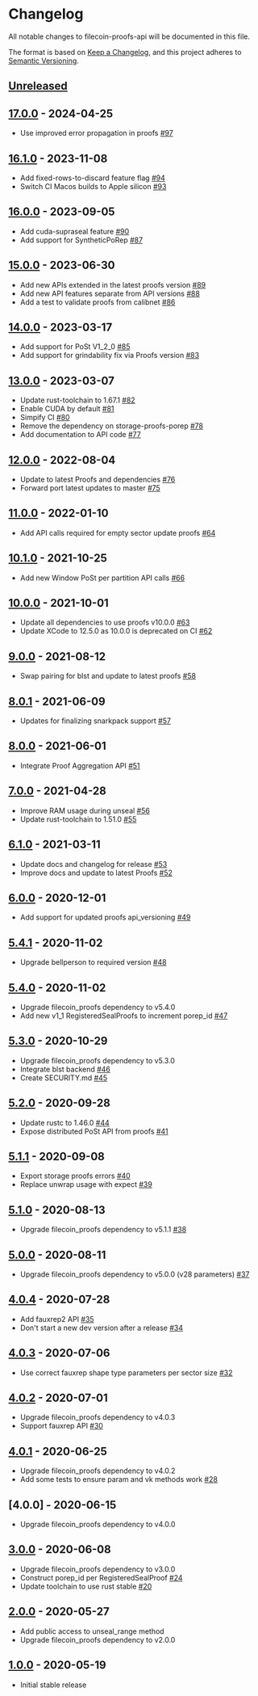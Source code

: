 # Changelog

All notable changes to filecoin-proofs-api will be documented in this file.

The format is based on [Keep a Changelog](https://keepachangelog.com/en/1.0.0/),
and this project adheres to [Semantic Versioning](https://book.async.rs/overview/stability-guarantees.html).

## [Unreleased]

## [17.0.0] - 2024-04-25

- Use improved error propagation in proofs [#97](https://github.com/filecoin-project/rust-filecoin-proofs-api/pull/97)

## [16.1.0] - 2023-11-08

- Add fixed-rows-to-discard feature flag [#94](https://github.com/filecoin-project/rust-filecoin-proofs-api/pull/94)
- Switch CI Macos builds to Apple silicon [#93](https://github.com/filecoin-project/rust-filecoin-proofs-api/pull/93)

## [16.0.0] - 2023-09-05

- Add cuda-supraseal feature [#90](https://github.com/filecoin-project/rust-filecoin-proofs-api/pull/90)
- Add support for SyntheticPoRep [#87](https://github.com/filecoin-project/rust-filecoin-proofs-api/pull/87)

## [15.0.0] - 2023-06-30

- Add new APIs extended in the latest proofs version [#89](https://github.com/filecoin-project/rust-filecoin-proofs-api/pull/89)
- Add new API features separate from API versions [#88](https://github.com/filecoin-project/rust-filecoin-proofs-api/pull/88)
- Add a test to validate proofs from calibnet [#86](https://github.com/filecoin-project/rust-filecoin-proofs-api/pull/86)

## [14.0.0] - 2023-03-17

- Add support for PoSt V1_2_0 [#85](https://github.com/filecoin-project/rust-filecoin-proofs-api/pull/85)
- Add support for grindability fix via Proofs version [#83](https://github.com/filecoin-project/rust-filecoin-proofs-api/pull/83)

## [13.0.0] - 2023-03-07

- Update rust-toolchain to 1.67.1 [#82](https://github.com/filecoin-project/rust-filecoin-proofs-api/pull/82)
- Enable CUDA by default [#81](https://github.com/filecoin-project/rust-filecoin-proofs-api/pull/81)
- Simpify CI [#80](https://github.com/filecoin-project/rust-filecoin-proofs-api/pull/80)
- Remove the dependency on storage-proofs-porep [#78](https://github.com/filecoin-project/rust-filecoin-proofs-api/pull/78)
- Add documentation to API code [#77](https://github.com/filecoin-project/rust-filecoin-proofs-api/pull/77)

## [12.0.0] - 2022-08-04

- Update to latest Proofs and dependencies [#76](https://github.com/filecoin-project/rust-filecoin-proofs-api/pull/76)
- Forward port latest updates to master [#75](https://github.com/filecoin-project/rust-filecoin-proofs-api/pull/75)

## [11.0.0] - 2022-01-10

- Add API calls required for empty sector update proofs [#64](https://github.com/filecoin-project/rust-filecoin-proofs-api/pull/64)

## [10.1.0] - 2021-10-25

- Add new Window PoSt per partition API calls [#66](https://github.com/filecoin-project/rust-filecoin-proofs-api/pull/66)

## [10.0.0] - 2021-10-01

- Update all dependencies to use proofs v10.0.0 [#63](https://github.com/filecoin-project/rust-filecoin-proofs-api/pull/63)
- Update XCode to 12.5.0 as 10.0.0 is deprecated on CI [#62](https://github.com/filecoin-project/rust-filecoin-proofs-api/pull/62)

## [9.0.0] - 2021-08-12

- Swap pairing for blst and update to latest proofs [#58](https://github.com/filecoin-project/rust-filecoin-proofs-api/pull/58)

## [8.0.1] - 2021-06-09

- Updates for finalizing snarkpack support [#57](https://github.com/filecoin-project/rust-filecoin-proofs-api/pull/57)

## [8.0.0] - 2021-06-01

- Integrate Proof Aggregation API [#51](https://github.com/filecoin-project/rust-filecoin-proofs-api/pull/51)

## [7.0.0] - 2021-04-28

- Improve RAM usage during unseal [#56](https://github.com/filecoin-project/rust-filecoin-proofs-api/pull/56)
- Update rust-toolchain to 1.51.0 [#55](https://github.com/filecoin-project/rust-filecoin-proofs-api/pull/55)

## [6.1.0] - 2021-03-11

- Update docs and changelog for release [#53](https://github.com/filecoin-project/rust-filecoin-proofs-api/pull/53)
- Improve docs and update to latest Proofs [#52](https://github.com/filecoin-project/rust-filecoin-proofs-api/pull/52)

## [6.0.0] - 2020-12-01

- Add support for updated proofs api_versioning [#49](https://github.com/filecoin-project/rust-filecoin-proofs-api/pull/49)

## [5.4.1] - 2020-11-02

- Upgrade bellperson to required version [#48](https://github.com/filecoin-project/rust-filecoin-proofs-api/pull/48)

## [5.4.0] - 2020-11-02

- Upgrade filecoin_proofs dependency to v5.4.0
- Add new v1_1 RegisteredSealProofs to increment porep_id [#47](https://github.com/filecoin-project/rust-filecoin-proofs-api/pull/47)

## [5.3.0] - 2020-10-29

- Upgrade filecoin_proofs dependency to v5.3.0
- Integrate blst backend [#46](https://github.com/filecoin-project/rust-filecoin-proofs-api/pull/46)
- Create SECURITY.md [#45](https://github.com/filecoin-project/rust-filecoin-proofs-api/pull/45)

## [5.2.0] - 2020-09-28

- Update rustc to 1.46.0 [#44](https://github.com/filecoin-project/rust-filecoin-proofs-api/pull/44)
- Expose distributed PoSt API from proofs [#41](https://github.com/filecoin-project/rust-filecoin-proofs-api/pull/41)

## [5.1.1] - 2020-09-08

- Export storage proofs errors [#40](https://github.com/filecoin-project/rust-filecoin-proofs-api/pull/40)
- Replace unwrap usage with expect [#39](https://github.com/filecoin-project/rust-filecoin-proofs-api/pull/39)

## [5.1.0] - 2020-08-13

- Upgrade filecoin_proofs dependency to v5.1.1 [#38](https://github.com/filecoin-project/rust-filecoin-proofs-api/pull/38)

## [5.0.0] - 2020-08-11

- Upgrade filecoin_proofs dependency to v5.0.0 (v28 parameters) [#37](https://github.com/filecoin-project/rust-filecoin-proofs-api/pull/37)

## [4.0.4] - 2020-07-28

- Add fauxrep2 API [#35](https://github.com/filecoin-project/rust-filecoin-proofs-api/pull/35)
- Don't start a new dev version after a release [#34](https://github.com/filecoin-project/rust-filecoin-proofs-api/pull/34)

## [4.0.3] - 2020-07-06

- Use correct fauxrep shape type parameters per sector size [#32](https://github.com/filecoin-project/rust-filecoin-proofs-api/pull/32)

## [4.0.2] - 2020-07-01

- Upgrade filecoin_proofs dependency to v4.0.3
- Support fauxrep API [#30](https://github.com/filecoin-project/rust-filecoin-proofs-api/pull/30)

## [4.0.1] - 2020-06-25

- Upgrade filecoin_proofs dependency to v4.0.2
- Add some tests to ensure param and vk methods work [#28](https://github.com/filecoin-project/rust-filecoin-proofs-api/pull/28)

## [4.0.0] - 2020-06-15

- Upgrade filecoin_proofs dependency to v4.0.0

## [3.0.0] - 2020-06-08

- Upgrade filecoin_proofs dependency to v3.0.0
- Construct porep_id per RegisteredSealProof [#24](https://github.com/filecoin-project/rust-filecoin-proofs-api/pull/24)
- Update toolchain to use rust stable [#20](https://github.com/filecoin-project/rust-filecoin-proofs-api/pull/20)

## [2.0.0] - 2020-05-27

- Add public access to unseal_range method
- Upgrade filecoin_proofs dependency to v2.0.0

## [1.0.0] - 2020-05-19

- Initial stable release

[Unreleased]: https://github.com/filecoin-project/rust-filecoin-proofs-api/compare/v17.0.0...HEAD
[17.0.0]: https://github.com/filecoin-project/rust-filecoin-proofs-api/tree/v17.0.0
[16.1.0]: https://github.com/filecoin-project/rust-filecoin-proofs-api/tree/v16.1.0
[16.0.0]: https://github.com/filecoin-project/rust-filecoin-proofs-api/tree/v16.0.0
[15.0.0]: https://github.com/filecoin-project/rust-filecoin-proofs-api/tree/v15.0.0
[14.0.0]: https://github.com/filecoin-project/rust-filecoin-proofs-api/tree/v14.0.0
[13.0.0]: https://github.com/filecoin-project/rust-filecoin-proofs-api/tree/v13.0.0
[12.0.0]: https://github.com/filecoin-project/rust-filecoin-proofs-api/tree/v12.0.0
[11.0.0]: https://github.com/filecoin-project/rust-filecoin-proofs-api/tree/v11.0.0
[10.1.0]: https://github.com/filecoin-project/rust-filecoin-proofs-api/tree/v10.1.0
[10.0.0]: https://github.com/filecoin-project/rust-filecoin-proofs-api/tree/v10.0.0
[9.0.0]: https://github.com/filecoin-project/rust-filecoin-proofs-api/tree/v9.0.0
[8.0.1]: https://github.com/filecoin-project/rust-filecoin-proofs-api/tree/v8.0.1
[8.0.0]: https://github.com/filecoin-project/rust-filecoin-proofs-api/tree/v8.0.0
[7.0.0]: https://github.com/filecoin-project/rust-filecoin-proofs-api/tree/v7.0.0
[6.1.0]: https://github.com/filecoin-project/rust-filecoin-proofs-api/tree/v6.1.0
[6.0.0]: https://github.com/filecoin-project/rust-filecoin-proofs-api/tree/v6.0.0
[5.4.1]: https://github.com/filecoin-project/rust-filecoin-proofs-api/tree/v5.4.1
[5.4.0]: https://github.com/filecoin-project/rust-filecoin-proofs-api/tree/v5.4.0
[5.3.0]: https://github.com/filecoin-project/rust-filecoin-proofs-api/tree/v5.3.0
[5.2.0]: https://github.com/filecoin-project/rust-filecoin-proofs-api/tree/v5.2.0
[5.1.1]: https://github.com/filecoin-project/rust-filecoin-proofs-api/tree/v5.1.1
[5.1.0]: https://github.com/filecoin-project/rust-filecoin-proofs-api/tree/v5.1.0
[5.0.0]: https://github.com/filecoin-project/rust-filecoin-proofs-api/tree/v5.0.0
[4.0.4]: https://github.com/filecoin-project/rust-filecoin-proofs-api/tree/v4.0.4
[4.0.3]: https://github.com/filecoin-project/rust-filecoin-proofs-api/tree/v4.0.3
[4.0.2]: https://github.com/filecoin-project/rust-filecoin-proofs-api/tree/v4.0.2
[4.0.1]: https://github.com/filecoin-project/rust-filecoin-proofs-api/tree/v4.0.1
[3.0.0]: https://github.com/filecoin-project/rust-filecoin-proofs-api/tree/v3.0.0
[2.0.0]: https://github.com/filecoin-project/rust-filecoin-proofs-api/tree/v2.0.0
[1.0.0]: https://github.com/filecoin-project/rust-filecoin-proofs-api/tree/v1.0.0
